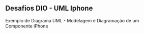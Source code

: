 ## Desafios DIO - UML Iphone

Exemplo de Diagrama UML - Modelagem e Diagramação de um Componente iPhone
